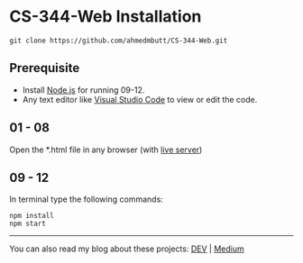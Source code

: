 # CS-344-Web Installation

    git clone https://github.com/ahmedmbutt/CS-344-Web.git

## Prerequisite

 - Install [Node.js](https://nodejs.org/en/) for running 09-12.
 - Any text editor like [Visual Studio Code](https://code.visualstudio.com/) to view or edit the code.

## 01 - 08

Open the *.html file in any browser (with [live server](https://marketplace.visualstudio.com/items?itemName=ritwickdey.LiveServer))

## 09 - 12

In terminal type the following commands:

    npm install
    npm start

---

You can also read my blog about these projects: [DEV](https://dev.to/ahmedmbutt/12-mini-web-projects-to-boost-your-web-development-skills-5dfi) | [Medium](https://medium.com/@ahmedmbutt/12-mini-web-projects-to-boost-your-web-development-skills-101cc9e79a0d)
